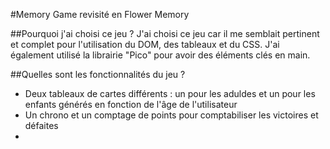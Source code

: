 #Memory Game revisité en Flower Memory

##Pourquoi j'ai choisi ce jeu ?
J'ai choisi ce jeu car il me semblait pertinent et complet pour l'utilisation du DOM, des tableaux et du CSS. J'ai également utilisé la librairie "Pico" pour avoir des éléments clés en main.

##Quelles sont les fonctionnalités du jeu ?
- Deux tableaux de cartes différents : un pour les aduldes et un pour les enfants générés en fonction de l'âge de l'utilisateur 
- Un chrono et un comptage de points pour comptabiliser les victoires et défaites
-  

